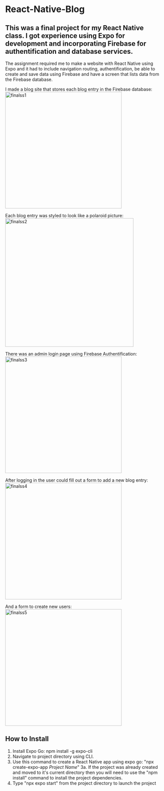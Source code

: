 # React-Native-Blog
## This was a final project for my React Native class. I got experience using Expo for development and incorporating Firebase for authentification and database services.

The assignment required me to make a website with React Native using Expo and it had to include navigation routing, authentification, be able to create and save data using Firebase and have a screen that lists data from the Firebase database.

I made a blog site that stores each blog entry in the Firebase database: <br>
<img width="371" alt="finalss1" src="https://github.com/user-attachments/assets/8c235747-7388-4751-ae05-e05c9b7a4b4b">

Each blog entry was styled to look like a polaroid picture: <br>
<img width="409" alt="finalss2" src="https://github.com/user-attachments/assets/952f9d8f-27bf-464f-a2bf-2c18f7fb4383">

There was an admin login page using Firebase Authentification: <br>
<img width="371" alt="finalss3" src="https://github.com/user-attachments/assets/baaaa7a8-6515-4c9d-b581-34bd8e23892c">

After logging in the user could fill out a form to add a new blog entry: <br>
<img width="371" alt="finalss4" src="https://github.com/user-attachments/assets/364cae42-b36a-491e-9f02-1e95b54f803b">

And a form to create new users: <br>
<img width="371" alt="finalss5" src="https://github.com/user-attachments/assets/70a19e78-1dd8-481d-9701-e57625ba97f1">

## How to Install
1. Install Expo Go: npm install -g expo-cli
2. Navigate to project directory using CLI. 
3. Use this command to create a React Native app using expo go: "npx create-expo-app *Project Name*"
    3a. If the project was already created and moved to it's current directory then you will need to 
    use the "npm install" command to install the project dependencies. 
4. Type "npx expo start" from the project directory to launch the project 
